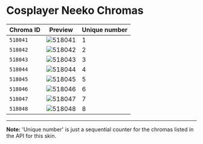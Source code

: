 # Cosplayer Neeko Chromas

| Chroma ID | Preview | Unique number |
|---|---|---|
| `518041` | ![518041](https://raw.communitydragon.org/latest/plugins/rcp-be-lol-game-data/global/default/v1/champion-chroma-images/518/518041.png) | 1 |
| `518042` | ![518042](https://raw.communitydragon.org/latest/plugins/rcp-be-lol-game-data/global/default/v1/champion-chroma-images/518/518042.png) | 2 |
| `518043` | ![518043](https://raw.communitydragon.org/latest/plugins/rcp-be-lol-game-data/global/default/v1/champion-chroma-images/518/518043.png) | 3 |
| `518044` | ![518044](https://raw.communitydragon.org/latest/plugins/rcp-be-lol-game-data/global/default/v1/champion-chroma-images/518/518044.png) | 4 |
| `518045` | ![518045](https://raw.communitydragon.org/latest/plugins/rcp-be-lol-game-data/global/default/v1/champion-chroma-images/518/518045.png) | 5 |
| `518046` | ![518046](https://raw.communitydragon.org/latest/plugins/rcp-be-lol-game-data/global/default/v1/champion-chroma-images/518/518046.png) | 6 |
| `518047` | ![518047](https://raw.communitydragon.org/latest/plugins/rcp-be-lol-game-data/global/default/v1/champion-chroma-images/518/518047.png) | 7 |
| `518048` | ![518048](https://raw.communitydragon.org/latest/plugins/rcp-be-lol-game-data/global/default/v1/champion-chroma-images/518/518048.png) | 8 |

---

**Note:** 'Unique number' is just a sequential counter for the chromas listed in the API for this skin.
